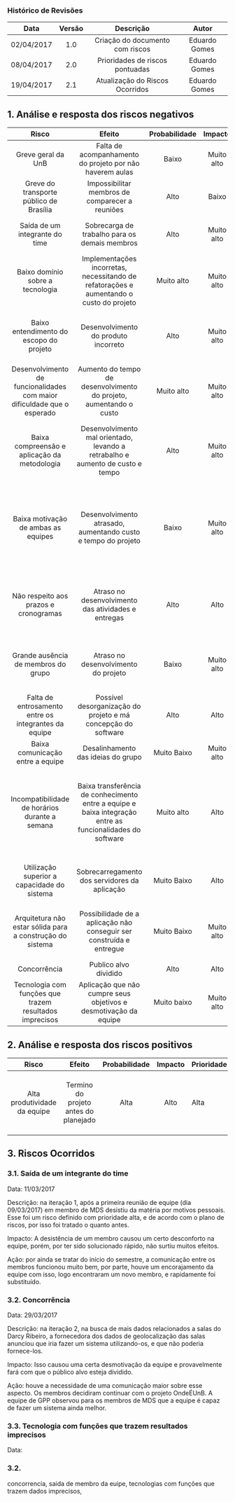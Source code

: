 ### Histórico de Revisões


| Data | Versão | Descrição | Autor |
|:----:|:------:|:---------:|:-----:|
|02/04/2017|1.0|Criação do documento com riscos|Eduardo Gomes|
|08/04/2017|2.0|Prioridades de riscos pontuadas|Eduardo Gomes|
|19/04/2017|2.1|Atualização do Riscos Ocorridos|Eduardo Gomes|


## 1. Análise e resposta dos riscos negativos
| Risco | Efeito | Probabilidade | Impacto | Prioridade | Ação | Estratégia | Responsável |
|:-----------------------------------------------------------------------:|:-----------------------------------------------------------------------------------------------------------:|:-------------:|:----------:|------------|:--------------------------------------------------------------------------------------------------------------------------------------:|:----------:|:-----------:|
| Greve geral da UnB | Falta de acompanhamento do projeto por não haverem aulas | Baixo | Muito alto | Médio | Reunir integrantes para posicionamento sobre o assunto | Aceitar | Todos |
| Greve do transporte público de Brasília | Impossibilitar membros de comparecer a reuniões | Alto | Baixo | Médio | Reuniões virtuais | Aceitar | Todos |
| Saída de um integrante do time | Sobrecarga de trabalho para os demais membros | Alto | Muito alto | Alta | Encorajamento e comunicação constante entre a equipe | Mitigar | Eduardo |
| Baixo domínio sobre a tecnologia | Implementações incorretas, necessitando de refatorações e aumentando o custo do projeto | Muito alto | Muito alto | Alta | Treinamentos constantes sobre os diversos aspectos da tecnologia empregada | Mitigar | Matheus |
| Baixo entendimento do escopo do projeto | Desenvolvimento do produto incorreto | Alto | Muito alto | Alta | Comunicação constante entre os membros para manter o alinhamento da equipe | Mitigar | Daniel |
| Desenvolvimento de funcionalidades com maior dificuldade que o esperado | Aumento do tempo de desenvolvimento do projeto, aumentando o custo | Muito alto | Muito alto | Alta | Estudo prévio sobre as tecnologias mais desafiadoras relativas ao projeto | Mitigar | Matheus |
| Baixa compreensão e aplicação da metodologia | Desenvolvimento mal orientado, levando a retrabalho e aumento de custo e tempo | Alto | Muito alto | Alta | Alinhamento sobre os objetivos de cada metodologia, bem como suas práticas | Mitigar | Alexandre |
| Baixa motivação de ambas as equipes | Desenvolvimento atrasado, aumentando custo e tempo do projeto | Baixo | Muito alto | Médio | Observação por parte da equipe de gerência de cada indivíduo da equipe de desenvolvimento, de forma a fornecer todo suporte necessário | Mitigar | Eduardo |
| Não respeito aos prazos e cronogramas | Atraso no desenvolvimento das atividades e entregas | Alto | Alto | Alta | Comunicação constante entre os membros para manter o alinhamento as atividades e datas de entrega. | Mitigar | Brasil |
| Grande ausência de membros do grupo | Atraso no desenvolvimento do projeto | Baixo | Muito alto | Médio | Comunicação entre os membros da equipe e motivação da equipe | Evitar | Rafael |
| Falta de entrosamento entre os integrantes da equipe | Possível desorganização do projeto e má concepção do software | Alto | Alto | Alta | Motivação da equipe em relação ao software a ser implementado | Evitar | Daniel |
| Baixa comunicação entre a equipe | Desalinhamento das ideias do grupo | Muito Baixo | Muito alto | Baixa | Maior motivação da equipe | Evitar | Eduardo |
| Incompatibilidade de horários durante a semana | Baixa transferência de conhecimento entre a equipe  e baixa integração entre as funcionalidades do software | Muito alto | Alto | Alta | Reuniões não presenciais, reuniões com menos integrantes, onde cada subgrupo informe o que aconteceu na reunião para o resto da equipe | Mitigar | Todos |
| Utilização superior a capacidade do sistema | Sobrecarregamento dos servidores da aplicação | Muito Baixo | Alto | Baixa | Aumentar a capacidade de armazenamento e processamento dos servidores | Mitigar | Alexandre |
| Arquitetura não estar sólida para a construção do sistema | Possibilidade de a aplicação não conseguir ser construída e entregue | Muito Baixo | Muito alto | Baixa | Implementar as funcionalidades críticas primeiro para validar a arquitetura utilizada | Evitar | Brasil |
| Concorrência | Publico alvo dividido | Alto | Alto | Alta | Continuar com o projeto | Aceitar | Eduardo |
| Tecnologia com funções que trazem resultados imprecisos|Aplicação que não cumpre seus objetivos e desmotivação da equipe|Muito baixo|Muito alto|Alta|Trocar a tecnologia|Mitigar|Rafael|

## 2. Análise e resposta dos riscos positivos
| Risco | Efeito | Probabilidade | Impacto | Prioridade | Ação | Estratégia | Responsável |
|:----------------------------:|:-------------------------------------:|:-------------:|:-------:|------------|:---------------------------------------------------------------------------:|:----------:|:-----------:|
| Alta produtividade da equipe | Termino do projeto antes do planejado | Alta | Alto | Alta | Revisar artefatos, refatoração do código, inclusão de novas funcionalidades | Aceitar | Todos |

## 3. Riscos Ocorridos

### 3.1. Saída de um integrante do time

Data: 11/03/2017

Descrição: na iteração 1, após a primeira reunião de equipe (dia 09/03/2017) em membro de MDS desistiu da matéria por motivos pessoais. Esse foi um risco definido com prioridade alta, e de acordo com o plano de riscos, por isso foi tratado o quanto antes.

Impacto: A desistência de um membro causou um certo desconforto na equipe, porém, por ter sido solucionado rápido, não surtiu muitos efeitos.

Ação: por ainda se tratar do início do semestre, a comunicação entre os membros funcionou muito bem, por parte, houve um encorajamento da equipe com isso, logo encontraram um novo membro, e rapidamente foi substituído.

### 3.2. Concorrência

Data: 29/03/2017

Descrição: na iteração 2, na busca de mais dados relacionados a salas do Darcy Ribeiro, a fornecedora dos dados de geolocalização das salas anunciou que iria fazer um sistema utilizando-os, e que não poderia fornece-los.

Impacto: Isso causou uma certa desmotivação da equipe e provavelmente fará com que o público alvo esteja dividido.

Ação: houve a necessidade de uma comunicação maior sobre esse aspecto. Os membros decidiram continuar com o projeto OndeÉUnB. A equipe de GPP observou para os membros de MDS que a equipe é capaz de fazer um sistema ainda melhor.

### 3.3. Tecnologia com funções que trazem resultados imprecisos

Data: 

### 3.2. 

concorrencia, saida de membro da euipe, tecnologias com funções que trazem dados imprecisos, 





